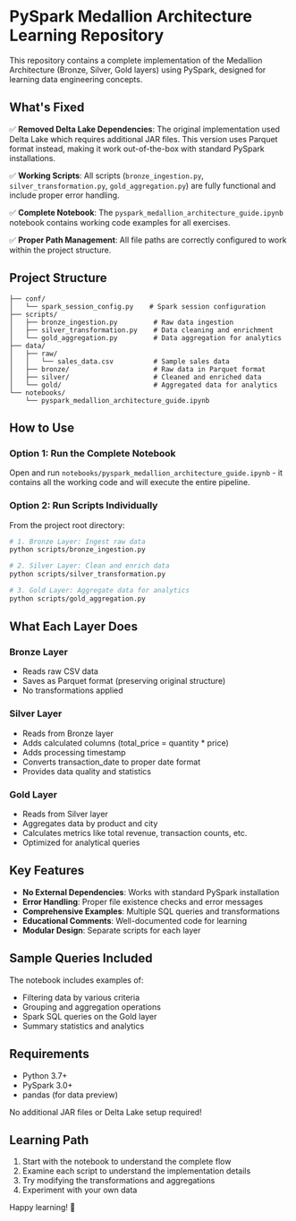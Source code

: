 # PySpark Medallion Architecture Learning Repository

This repository contains a complete implementation of the Medallion Architecture (Bronze, Silver, Gold layers) using PySpark, designed for learning data engineering concepts.

## What's Fixed

✅ **Removed Delta Lake Dependencies**: The original implementation used Delta Lake which requires additional JAR files. This version uses Parquet format instead, making it work out-of-the-box with standard PySpark installations.

✅ **Working Scripts**: All scripts (`bronze_ingestion.py`, `silver_transformation.py`, `gold_aggregation.py`) are fully functional and include proper error handling.

✅ **Complete Notebook**: The `pyspark_medallion_architecture_guide.ipynb` notebook contains working code examples for all exercises.

✅ **Proper Path Management**: All file paths are correctly configured to work within the project structure.

## Project Structure

```
├── conf/
│   └── spark_session_config.py    # Spark session configuration
├── scripts/
│   ├── bronze_ingestion.py         # Raw data ingestion
│   ├── silver_transformation.py    # Data cleaning and enrichment
│   └── gold_aggregation.py         # Data aggregation for analytics
├── data/
│   ├── raw/
│   │   └── sales_data.csv          # Sample sales data
│   ├── bronze/                     # Raw data in Parquet format
│   ├── silver/                     # Cleaned and enriched data
│   └── gold/                       # Aggregated data for analytics
└── notebooks/
    └── pyspark_medallion_architecture_guide.ipynb
```

## How to Use

### Option 1: Run the Complete Notebook
Open and run `notebooks/pyspark_medallion_architecture_guide.ipynb` - it contains all the working code and will execute the entire pipeline.

### Option 2: Run Scripts Individually
From the project root directory:

```bash
# 1. Bronze Layer: Ingest raw data
python scripts/bronze_ingestion.py

# 2. Silver Layer: Clean and enrich data
python scripts/silver_transformation.py

# 3. Gold Layer: Aggregate data for analytics
python scripts/gold_aggregation.py
```

## What Each Layer Does

### Bronze Layer
- Reads raw CSV data
- Saves as Parquet format (preserving original structure)
- No transformations applied

### Silver Layer
- Reads from Bronze layer
- Adds calculated columns (total_price = quantity * price)
- Adds processing timestamp
- Converts transaction_date to proper date format
- Provides data quality and statistics

### Gold Layer
- Reads from Silver layer
- Aggregates data by product and city
- Calculates metrics like total revenue, transaction counts, etc.
- Optimized for analytical queries

## Key Features

- **No External Dependencies**: Works with standard PySpark installation
- **Error Handling**: Proper file existence checks and error messages
- **Comprehensive Examples**: Multiple SQL queries and transformations
- **Educational Comments**: Well-documented code for learning
- **Modular Design**: Separate scripts for each layer

## Sample Queries Included

The notebook includes examples of:
- Filtering data by various criteria
- Grouping and aggregation operations
- Spark SQL queries on the Gold layer
- Summary statistics and analytics

## Requirements

- Python 3.7+
- PySpark 3.0+
- pandas (for data preview)

No additional JAR files or Delta Lake setup required!

## Learning Path

1. Start with the notebook to understand the complete flow
2. Examine each script to understand the implementation details
3. Try modifying the transformations and aggregations
4. Experiment with your own data

Happy learning! 🚀
